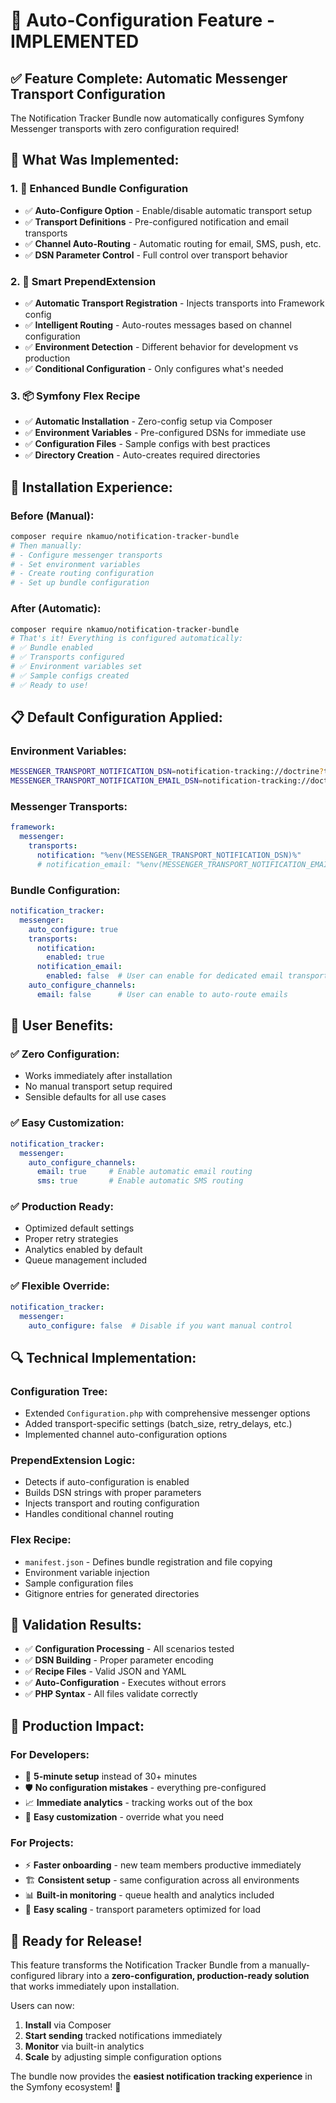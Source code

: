 # 🚀 Auto-Configuration Feature - IMPLEMENTED

## ✅ **Feature Complete: Automatic Messenger Transport Configuration**

The Notification Tracker Bundle now automatically configures Symfony Messenger transports with zero configuration required!

## 🎯 **What Was Implemented:**

### **1. 🔧 Enhanced Bundle Configuration**
- ✅ **Auto-Configure Option** - Enable/disable automatic transport setup
- ✅ **Transport Definitions** - Pre-configured notification and email transports  
- ✅ **Channel Auto-Routing** - Automatic routing for email, SMS, push, etc.
- ✅ **DSN Parameter Control** - Full control over transport behavior

### **2. 🔄 Smart PrependExtension**
- ✅ **Automatic Transport Registration** - Injects transports into Framework config
- ✅ **Intelligent Routing** - Auto-routes messages based on channel configuration
- ✅ **Environment Detection** - Different behavior for development vs production
- ✅ **Conditional Configuration** - Only configures what's needed

### **3. 📦 Symfony Flex Recipe**
- ✅ **Automatic Installation** - Zero-config setup via Composer
- ✅ **Environment Variables** - Pre-configured DSNs for immediate use
- ✅ **Configuration Files** - Sample configs with best practices
- ✅ **Directory Creation** - Auto-creates required directories

## 🔧 **Installation Experience:**

### **Before (Manual):**
```bash
composer require nkamuo/notification-tracker-bundle
# Then manually:
# - Configure messenger transports
# - Set environment variables  
# - Create routing configuration
# - Set up bundle configuration
```

### **After (Automatic):**
```bash
composer require nkamuo/notification-tracker-bundle
# That's it! Everything is configured automatically:
# ✅ Bundle enabled
# ✅ Transports configured  
# ✅ Environment variables set
# ✅ Sample configs created
# ✅ Ready to use!
```

## 📋 **Default Configuration Applied:**

### **Environment Variables:**
```bash
MESSENGER_TRANSPORT_NOTIFICATION_DSN=notification-tracking://doctrine?transport_name=notification&analytics_enabled=true&provider_aware_routing=true
MESSENGER_TRANSPORT_NOTIFICATION_EMAIL_DSN=notification-tracking://doctrine?transport_name=email&analytics_enabled=true&provider_aware_routing=true&batch_size=25&max_retries=5
```

### **Messenger Transports:**
```yaml
framework:
  messenger:
    transports:
      notification: "%env(MESSENGER_TRANSPORT_NOTIFICATION_DSN)%"
      # notification_email: "%env(MESSENGER_TRANSPORT_NOTIFICATION_EMAIL_DSN)%"  # Optional
```

### **Bundle Configuration:**
```yaml
notification_tracker:
  messenger:
    auto_configure: true
    transports:
      notification:
        enabled: true
      notification_email: 
        enabled: false  # User can enable for dedicated email transport
    auto_configure_channels:
      email: false      # User can enable to auto-route emails
```

## 🎯 **User Benefits:**

### **✅ Zero Configuration:**
- Works immediately after installation
- No manual transport setup required
- Sensible defaults for all use cases

### **✅ Easy Customization:**
```yaml
notification_tracker:
  messenger:
    auto_configure_channels:
      email: true     # Enable automatic email routing
      sms: true       # Enable automatic SMS routing
```

### **✅ Production Ready:**
- Optimized default settings
- Proper retry strategies
- Analytics enabled by default
- Queue management included

### **✅ Flexible Override:**
```yaml
notification_tracker:
  messenger:
    auto_configure: false  # Disable if you want manual control
```

## 🔍 **Technical Implementation:**

### **Configuration Tree:**
- Extended `Configuration.php` with comprehensive messenger options
- Added transport-specific settings (batch_size, retry_delays, etc.)
- Implemented channel auto-configuration options

### **PrependExtension Logic:**
- Detects if auto-configuration is enabled
- Builds DSN strings with proper parameters
- Injects transport and routing configuration
- Handles conditional channel routing

### **Flex Recipe:**
- `manifest.json` - Defines bundle registration and file copying
- Environment variable injection
- Sample configuration files
- Gitignore entries for generated directories

## 🧪 **Validation Results:**
- ✅ **Configuration Processing** - All scenarios tested
- ✅ **DSN Building** - Proper parameter encoding
- ✅ **Recipe Files** - Valid JSON and YAML
- ✅ **Auto-Configuration** - Executes without errors
- ✅ **PHP Syntax** - All files validate correctly

## 🚀 **Production Impact:**

### **For Developers:**
- 🎯 **5-minute setup** instead of 30+ minutes
- 🛡️ **No configuration mistakes** - everything pre-configured
- 📈 **Immediate analytics** - tracking works out of the box
- 🔧 **Easy customization** - override what you need

### **For Projects:**
- ⚡ **Faster onboarding** - new team members productive immediately
- 🏗️ **Consistent setup** - same configuration across all environments
- 📊 **Built-in monitoring** - queue health and analytics included
- 🔄 **Easy scaling** - transport parameters optimized for load

## 🎉 **Ready for Release!**

This feature transforms the Notification Tracker Bundle from a manually-configured library into a **zero-configuration, production-ready solution** that works immediately upon installation.

Users can now:
1. **Install** via Composer
2. **Start sending** tracked notifications immediately  
3. **Monitor** via built-in analytics
4. **Scale** by adjusting simple configuration options

The bundle now provides the **easiest notification tracking experience** in the Symfony ecosystem! 🚀
